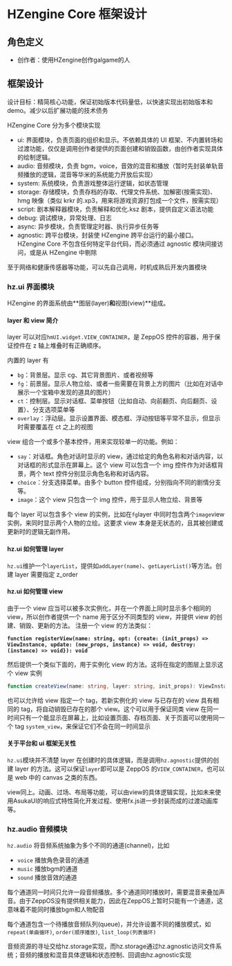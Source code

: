 # HZengine Core 框架设计

## 角色定义

* 创作者：使用HZengine创作galgame的人

## 框架设计

设计目标：精简核心功能，保证初始版本代码量低，以快速实现出初始版本和demo。减少以后扩展功能的技术债务

HZengine Core 分为多个模块实现

* ui: 界面模块，负责页面的组织和显示。不依赖具体的 UI 框架、不内置转场和过渡功能，仅仅是调用创作者提供的页面创建和销毁函数，由创作者实现具体的绘制逻辑。
* audio: 音频模块，负责 bgm，voice，音效的混音和播放（暂时先封装单轨音频播放的逻辑，混音等华米的系统能力开放后实现）
* system: 系统模块，负责游戏整体运行逻辑，如状态管理
* storage: 存储模块，负责存档的存取、代理文件系统、加解密(按需实现)、hmg 映像（类似 krkr 的.xp3，用来将游戏资源打包成一个文件，按需实现）
* script: 剧本解释器模块，负责解释和优化.ksz 剧本，提供自定义语法功能
* debug: 调试模块，异常处理、日志
* async: 异步模块，负责管理定时器、执行异步任务等
* agnostic: 跨平台模块，封装使 HZengine 跨平台运行的最小接口。HZengine Core 不包含任何特定平台代码，而必须通过 agnostic 模块间接访问，或是从 HZengine 中剔除

至于网络和健康传感器等功能，可以先自己调用，时机成熟后开发内置模块

### hz.ui 界面模块

HZengine 的界面系统由**图层(layer)**和**视图(view)**组成。

#### layer 和 view 简介

layer 可以对应`hmUI.widget.VIEW_CONTAINER`，是 ZeppOS 控件的容器，用于保证控件在 z 轴上堆叠时有正确顺序。

内置的 layer 有

* `bg`：背景层。显示 cg、其它背景图片、或者视频等
* `fg`：前景层。显示人物立绘、或者一些需要在背景上方的图片（比如在对话中展示一个宝箱中发现的道具的图片）
* `ct`：控制层。显示对话框、菜单按钮（比如自动、向前翻页、向后翻页、设置）、分支选项菜单等
* `overlay`：浮动层。显示设置界面、模态框、浮动按钮等平常不显示，但显示时需要覆盖在 ct 之上的视图

view 组合一个或多个基本控件，用来实现较单一的功能。例如：

* `say`：对话框。角色对话时显示的 view，通过给定的角色名称和对话内容，以对话框的形式显示在屏幕上。这个 view 可以包含一个 img 控件作为对话框背景，两个 text 控件分别显示角色名称和对话内容。
* `choice`：分支选择菜单。由多个 button 控件组成，分别指向不同的剧情分支等。
* `image`：这个 view 只包含一个 img 控件，用于显示人物立绘、背景等

每个 layer 可以包含多个 view 的实例，比如在`fg`layer 中同时包含两个`image`view 实例，来同时显示两个人物的立绘。这要求 view 本身是无状态的，且其被创建或更新时的逻辑无副作用。

#### hz.ui 如何管理 layer

`hz.ui`维护一个`layerList`，提供如`addLayer(name)`、`getLayerList()`等方法。创建 layer 需要指定 z\_order

#### hz.ui 如何管理 view

由于一个 view 应当可以被多次实例化，并在一个界面上同时显示多个相同的 view，所以创作者提供一个 name 用于区分不同类型的 view，并提供 view 的创建、销毁、更新的方法。 注册一个 view 的方法类似：

<pre class="language-ts"><code class="lang-ts"><strong>function registerView(name: string, opt: {create: (init_props) => ViewInstance, update: (new_props, instance) => void, destroy: (instance) => void}): void
</strong></code></pre>

然后提供一个类似下面的，用于实例化 view 的方法。这将在指定的图层上显示这个 view 实例

```ts
function createView(name: string, layer: string, init_props): ViewInstance
```

也可以允许给 view 指定一个 tag，若新实例化的 view 与已存在的 view 具有相同的 tag，将自动销毁已存在的那个 view。这个可以用于保证同类 view 在同一时间只有一个能显示在屏幕上，比如设置页面、存档页面、关于页面可以使用同一个 tag `system_view`，来保证它们不会在同一时间显示

#### 关于平台和 ui 框架无关性

`hz.ui`模块并不清楚 layer 在创建时的具体逻辑，而是调用`hz.agnostic`提供的创建 layer 的方法。这可以保证`layer`即可以是 ZeppOS 的`VIEW_CONTAINER`，也可以是 web 中的 canvas 之类的东西。

view同上。动画、过场、布局等功能，可以由view的具体逻辑实现，比如未来使用AsukaUI的响应式特性简化开发过程、使用fx.js进一步封装而成的过渡动画库等。

### hz.audio 音频模块

`hz.audio` 将音频系统抽象为多个不同的通道(channel)，比如

* `voice` 播放角色录音的通道
* `music` 播放bgm的通道
* `sound` 播放音效的通道

每个通道同一时间只允许一段音频播放。多个通道同时播放时，需要混音来叠加声音。由于ZeppOS没有提供相关能力，因此在ZeppOS上暂时只能有一个通道，这意味着不能同时播放bgm和人物配音

每个通道包含一个待播放音频队列(queue)，并允许设置不同的播放模式，如`repeat(单曲循环)`, `order(顺序播放)`, `list_loop(列表循环)`

音频资源的寻址交给hz.storage实现，而hz.storage通过hz.agnostic访问文件系统；音频的播放和混音具体逻辑和状态控制、回调由hz.agnostic实现

